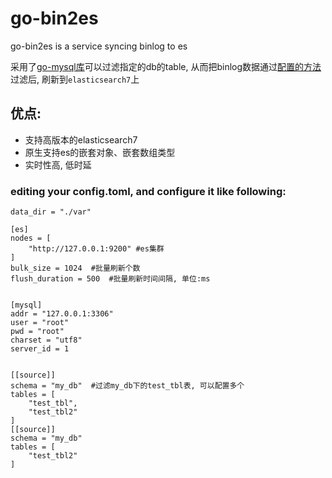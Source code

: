 # go-bin2es

go-bin2es is a service syncing binlog to es

采用了[go-mysql库](https://github.com/siddontang/go-mysql)可以过滤指定的db的table, 从而把binlog数据通过[配置的方法](./config/binlog2es.json)过滤后, 刷新到`elasticsearch7`上

## 优点:
+ 支持高版本的elasticsearch7
+ 原生支持es的嵌套对象、嵌套数组类型
+ 实时性高, 低时延

### editing your config.toml, and configure it like following:

```
data_dir = "./var"

[es]
nodes = [
	"http://127.0.0.1:9200" #es集群
]
bulk_size = 1024  #批量刷新个数
flush_duration = 500  #批量刷新时间间隔, 单位:ms


[mysql]
addr = "127.0.0.1:3306"
user = "root"
pwd = "root"
charset = "utf8"
server_id = 1


[[source]]
schema = "my_db"  #过滤my_db下的test_tbl表, 可以配置多个
tables = [
	"test_tbl",
	"test_tbl2"
]
[[source]]
schema = "my_db"
tables = [
	"test_tbl2"
]

```
